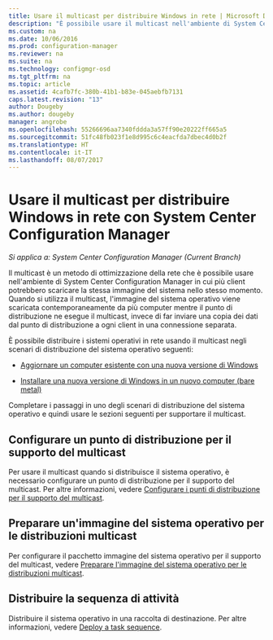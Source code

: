 ```yaml
---
title: Usare il multicast per distribuire Windows in rete | Microsoft Docs
description: "È possibile usare il multicast nell'ambiente di System Center Configuration Manager in modo che più computer possano scaricare simultaneamente l'immagine del sistema operativo."
ms.custom: na
ms.date: 10/06/2016
ms.prod: configuration-manager
ms.reviewer: na
ms.suite: na
ms.technology: configmgr-osd
ms.tgt_pltfrm: na
ms.topic: article
ms.assetid: 4cafb7fc-380b-41b1-b83e-045aebfb7131
caps.latest.revision: "13"
author: Dougeby
ms.author: dougeby
manager: angrobe
ms.openlocfilehash: 55266696aa7340fddda3a57ff90e20222ff665a5
ms.sourcegitcommit: 51fc48fb023f1e8d995c6c4eacfda7dbec4d0b2f
ms.translationtype: HT
ms.contentlocale: it-IT
ms.lasthandoff: 08/07/2017
---
```

# <a name="use-multicast-to-deploy-windows-over-the-network-with-system-center-configuration-manager"></a>Usare il multicast per distribuire Windows in rete con System Center Configuration Manager

*Si applica a: System Center Configuration Manager (Current Branch)*

Il multicast è un metodo di ottimizzazione della rete che è possibile usare nell'ambiente di System Center Configuration Manager in cui più client potrebbero scaricare la stessa immagine del sistema nello stesso momento. Quando si utilizza il multicast, l'immagine del sistema operativo viene scaricata contemporaneamente da più computer mentre il punto di distribuzione ne esegue il multicast, invece di far inviare una copia dei dati dal punto di distribuzione a ogni client in una connessione separata.  

 È possibile distribuire i sistemi operativi in rete usando il multicast negli scenari di distribuzione del sistema operativo seguenti:  

-   [Aggiornare un computer esistente con una nuova versione di Windows](refresh-an-existing-computer-with-a-new-version-of-windows.md)  

-   [Installare una nuova versione di Windows in un nuovo computer (bare metal)](install-new-windows-version-new-computer-bare-metal.md)  

 Completare i passaggi in uno degli scenari di distribuzione del sistema operativo e quindi usare le sezioni seguenti per supportare il multicast.  

##  <a name="BKMK_Configure"></a> Configurare un punto di distribuzione per il supporto del multicast  
 Per usare il multicast quando si distribuisce il sistema operativo, è necessario configurare un punto di distribuzione per il supporto del multicast. Per altre informazioni, vedere [Configurare i punti di distribuzione per il supporto del multicast](../get-started/prepare-site-system-roles-for-operating-system-deployments.md#BKMK_DPMulticast).  

## <a name="prepare-an-operating-system-image-for-multicast-deployments"></a>Preparare un'immagine del sistema operativo per le distribuzioni multicast  
 Per configurare il pacchetto immagine del sistema operativo per il supporto del multicast, vedere [Preparare l'immagine del sistema operativo per le distribuzioni multicast](../get-started/manage-operating-system-images.md#BKMK_OSImageMulticast).  

##  <a name="BKMK_Deploy"></a> Distribuire la sequenza di attività  
 Distribuire il sistema operativo in una raccolta di destinazione. Per altre informazioni, vedere [Deploy a task sequence](manage-task-sequences-to-automate-tasks.md#BKMK_DeployTS).  
